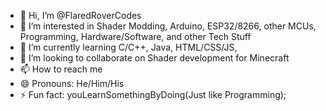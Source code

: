 - 👋 Hi, I’m @FlaredRoverCodes
- 👀 I’m interested in Shader Modding, Arduino, ESP32/8266, other MCUs, Programming, Hardware/Software, and other Tech Stuff
- 🌱 I’m currently learning C/C++, Java, HTML/CSS/JS, 
- 💞️ I’m looking to collaborate on Shader development for Minecraft
- 📫 How to reach me
- 😄 Pronouns: He/Him/His
- ⚡ Fun fact: youLearnSomethingByDoing(Just like Programming);

<!---
FlaredRoverCodes/FlaredRoverCodes is a ✨ special ✨ repository because its `README.md` (this file) appears on your GitHub profile.
You can click the Preview link to take a look at your changes.
--->
